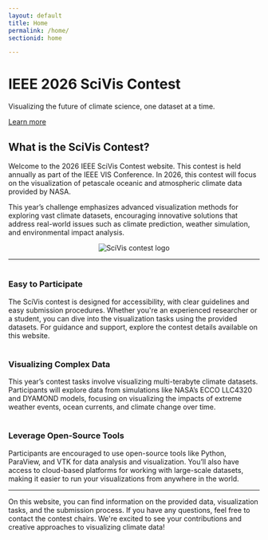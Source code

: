 ```yaml
---
layout: default
title: Home
permalink: /home/
sectionid: home

---
```

<div class="header-container jumbotron">
    <div class="container">
        <h1>IEEE 2026 SciVis Contest</h1>
        <p>Visualizing the future of climate science, one dataset at a time.</p>
        <p><a class="btn btn-primary btn-lg" href="{{ "/home/" | relative_url }}" role="button">Learn more</a></p>
    </div>
</div>

<div class="container">
    <div class="row">
        <div class="col-md-6">
            <h2 class="header-light regular-pad">What is the SciVis Contest?</h2>
            <p class="lead">Welcome to the 2026 IEEE SciVis Contest website. This contest is held annually as part of the IEEE VIS Conference. In 2026, this contest will focus on the visualization of petascale oceanic and atmospheric climate data provided by NASA.</p>
            <p class="lead">This year’s challenge emphasizes advanced visualization methods for exploring vast climate datasets, encouraging innovative solutions that address real-world issues such as climate prediction, weather simulation, and environmental impact analysis.</p>
        </div>
        <div class="col-md-6 text-center">
            <center>
                <img src="{{ "/assets/img/sciviscontest-badge.png" | relative_url }}" alt="SciVis contest logo" class="img-responsive">
            </center>
        </div>
    </div>
    <hr>
    <div class="row">
        <div class="col-sm-4">
            <h1 class="text-center"><i class="fa fa-pencil" aria-hidden="true"></i></h1>
            <h3 class="text-center">Easy to Participate</h3>
            <p>The SciVis contest is designed for accessibility, with clear guidelines and easy submission procedures. Whether you're an experienced researcher or a student, you can dive into the visualization tasks using the provided datasets. For guidance and support, explore the contest details available on this website.</p>
        </div>
        <div class="col-sm-4">
            <h1 class="text-center"><i class="fa fa-cogs" aria-hidden="true"></i></h1>
            <h3 class="text-center">Visualizing Complex Data</h3>
            <p>This year’s contest tasks involve visualizing multi-terabyte climate datasets. Participants will explore data from simulations like NASA’s ECCO LLC4320 and DYAMOND models, focusing on visualizing the impacts of extreme weather events, ocean currents, and climate change over time.</p>
        </div>
        <div class="col-sm-4">
            <h1 class="text-center"><i class="fa fa-code-fork" aria-hidden="true"></i></h1>
            <h3 class="text-center">Leverage Open-Source Tools</h3>
            <p>Participants are encouraged to use open-source tools like Python, ParaView, and VTK for data analysis and visualization. You’ll also have access to cloud-based platforms for working with large-scale datasets, making it easier to run your visualizations from anywhere in the world.</p>
        </div>
    </div>
    <hr>
    <div class="row">
        <div class="col-md-12">
            <p class="lead">On this website, you can find information on the provided data, visualization tasks, and the submission process. If you have any questions, feel free to contact the contest chairs. We're excited to see your contributions and creative approaches to visualizing climate data!</p>
        </div>
    </div>
</div>
